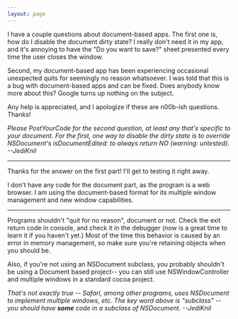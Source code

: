 ```yaml
---
layout: page
---
```




I have a couple questions about document-based apps. The first one is, how do I disable the document dirty state? I really don't need it in my app, and it's annoying to have the "Do you want to save?" sheet presented every time the user closes the window.

Second, my document-based app has been experiencing occasional unexpected quits for seemingly no reason whatsoever. I was told that this is a bug with document-based apps and can be fixed. Does anybody know more about this? Google turns up nothing on the subject.

Any help is appreciated, and I apologize if these are n00b-ish questions. Thanks!

*Please PostYourCode for the second question, at least any that's specific to your document. For the first, one way to disable the dirty state is to override NSDocument's     isDocumentEdited: to always return     NO (warning: untested). --JediKnil*

----

Thanks for the answer on the first part! I'll get to testing it right away.

I don't have any code for the document part, as the program is a web browser. I am using the document-based format for its multiple window management and new window capabilities.

----

Programs shouldn't "quit for no reason", document or not. Check the exit return code in console, and check it in the debugger (now is a great time to learn it if you haven't yet.) Most of the time this behavior is caused by an error in memory management, so make sure you're retaining objects when you should be.

Also, if you're not using an NSDocument subclass, you probably shouldn't be using a Document based project-- you can still use NSWindowController and multiple windows in a standard cocoa project.

*That's not exactly true -- Safari, among other programs, uses NSDocument to implement multiple windows, etc. The key word above is "subclass" -- you should have **some** code in a subclass of NSDocument. --JediKnil*
